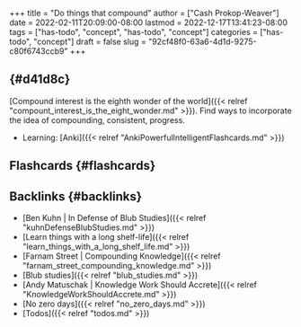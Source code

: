 +++
title = "Do things that compound"
author = ["Cash Prokop-Weaver"]
date = 2022-02-11T20:09:00-08:00
lastmod = 2022-12-17T13:41:23-08:00
tags = ["has-todo", "concept", "has-todo", "concept"]
categories = ["has-todo", "concept"]
draft = false
slug = "92cf48f0-63a6-4d1d-9275-c80f6743ccb9"
+++

##  {#d41d8c}

[Compound interest is the eighth wonder of the world]({{< relref "compount_interest_is_the_eight_wonder.md" >}}). Find ways to incorporate the idea of compounding, consistent, progress.

-   Learning: [Anki]({{< relref "AnkiPowerfulIntelligentFlashcards.md" >}})


## Flashcards {#flashcards}


## Backlinks {#backlinks}

-   [Ben Kuhn | In Defense of Blub Studies]({{< relref "kuhnDefenseBlubStudies.md" >}})
-   [Learn things with a long shelf-life]({{< relref "learn_things_with_a_long_shelf_life.md" >}})
-   [Farnam Street | Compounding Knowledge]({{< relref "farnam_street_compounding_knowledge.md" >}})
-   [Blub studies]({{< relref "blub_studies.md" >}})
-   [Andy Matuschak | Knowledge Work Should Accrete]({{< relref "KnowledgeWorkShouldAccrete.md" >}})
-   [No zero days]({{< relref "no_zero_days.md" >}})
-   [Todos]({{< relref "todos.md" >}})
